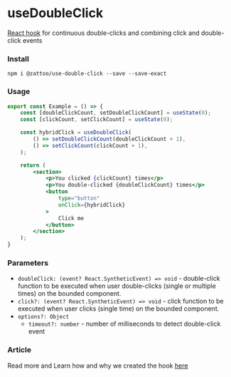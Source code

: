 # useDoubleClick

[React hook][0] for continuous double-clicks and combining click and double-click events

### Install

```shell
npm i @zattoo/use-double-click --save --save-exact
```

### Usage

```jsx
export const Example = () => {
    const [doubleClickCount, setDoubleClickCount] = useState(0);
    const [clickCount, setClickCount] = useState(0);

    const hybridClick = useDoubleClick(
        () => setDoubleClickCount(doubleClickCount + 1),
        () => setClickCount(clickCount + 1),
    );

    return (
        <section>
            <p>You clicked {clickCount} times</p>
            <p>You double-clicked {doubleClickCount} times</p>
            <button
                type="button"
                onClick={hybridClick}
            >
                Click me
            </button>
        </section>
    );
}
```

### Parameters
- `doubleClick: (event? React.SyntheticEvent) => void` - double-click function to be executed when user double-clicks (single or multiple times) on the bounded component.
- `click?: (event? React.SyntheticEvent) => void` - click function to be executed when user clicks (single time) on the bounded component.
- `options?: Object`
    - `timeout?: number` - number of milliseconds to detect double-click event

[0]: https://reactjs.org/docs/hooks-intro.html

### Article
Read more and Learn how and why we created the hook [here](https://medium.com/@nitzan.nashi/repeatable-double-click-and-hybrid-clicks-solution-with-usedoubleclick-hook-c6c64449abf7?sk=ed5c9edf3017fb2b7b277b76217fc393)
